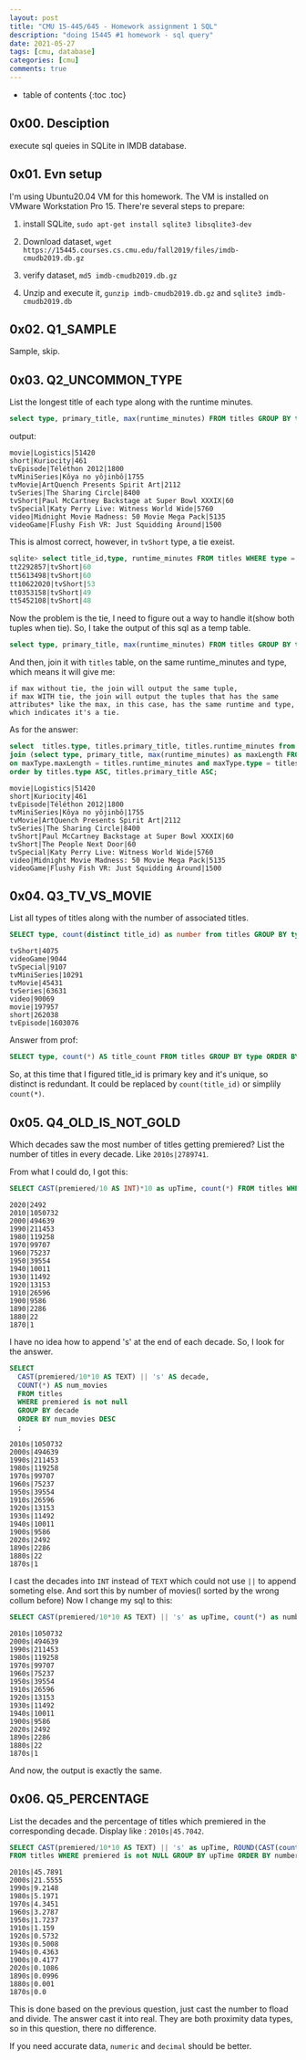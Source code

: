 ```yaml
---
layout: post
title: "CMU 15-445/645 - Homework assignment 1 SQL"
description: "doing 15445 #1 homework - sql query"
date: 2021-05-27
tags: [cmu, database]
categories: [cmu]
comments: true
---
```


* table of contents
{:toc .toc}

## 0x00. Desciption

execute sql queies in SQLite in IMDB database.  

## 0x01. Evn setup

I'm using Ubuntu20.04 VM for this homework. The VM is installed on VMware Workstation Pro 15. There're several steps to prepare:  

1. install SQLite, `sudo apt-get install sqlite3 libsqlite3-dev`

2. Download dataset, `wget https://15445.courses.cs.cmu.edu/fall2019/files/imdb-cmudb2019.db.gz`

3. verify dataset, `md5 imdb-cmudb2019.db.gz`

4. Unzip and execute it, `gunzip imdb-cmudb2019.db.gz` and `sqlite3 imdb-cmudb2019.db`

## 0x02. Q1_SAMPLE

Sample, skip.

## 0x03. Q2_UNCOMMON_TYPE

List the longest title of each type along with the runtime minutes.  

```sql
select type, primary_title, max(runtime_minutes) FROM titles GROUP BY type ORDER BY type ASC, primary_title ASC;
```

output:  

```output
movie|Logistics|51420
short|Kuriocity|461
tvEpisode|Téléthon 2012|1800
tvMiniSeries|Kôya no yôjinbô|1755
tvMovie|ArtQuench Presents Spirit Art|2112
tvSeries|The Sharing Circle|8400
tvShort|Paul McCartney Backstage at Super Bowl XXXIX|60
tvSpecial|Katy Perry Live: Witness World Wide|5760
video|Midnight Movie Madness: 50 Movie Mega Pack|5135
videoGame|Flushy Fish VR: Just Squidding Around|1500
```

This is almost correct, however, in `tvShort` type, a tie exeist.  

```sql
sqlite> select title_id,type, runtime_minutes FROM titles WHERE type = 'tvShort'  ORDER BY runtime_minutes DESC LIMIT 5;
tt2292857|tvShort|60
tt5613498|tvShort|60
tt10622020|tvShort|53
tt0353158|tvShort|49
tt5452108|tvShort|48
```

Now the problem is the tie, I need to figure out a way to handle it(show both tuples when tie). So, I take the output of this sql as a temp table.

```sql
select type, primary_title, max(runtime_minutes) FROM titles GROUP BY type ORDER BY type ASC, primary_title ASC;
```

And then, join it with `titles` table, on the same runtime_minutes and type, which means it will give me:  

```text
if max without tie, the join will output the same tuple,
if max WITH tie, the join will output the tuples that has the same attributes* like the max, in this case, has the same runtime and type, which indicates it's a tie.
```

As for the answer:

```sql
select  titles.type, titles.primary_title, titles.runtime_minutes from titles 
join (select type, primary_title, max(runtime_minutes) as maxLength FROM titles GROUP BY type) as maxType
on maxType.maxLength = titles.runtime_minutes and maxType.type = titles.type
order by titles.type ASC, titles.primary_title ASC;
```

```output
movie|Logistics|51420
short|Kuriocity|461
tvEpisode|Téléthon 2012|1800
tvMiniSeries|Kôya no yôjinbô|1755
tvMovie|ArtQuench Presents Spirit Art|2112
tvSeries|The Sharing Circle|8400
tvShort|Paul McCartney Backstage at Super Bowl XXXIX|60
tvShort|The People Next Door|60
tvSpecial|Katy Perry Live: Witness World Wide|5760
video|Midnight Movie Madness: 50 Movie Mega Pack|5135
videoGame|Flushy Fish VR: Just Squidding Around|1500
```

## 0x04. Q3_TV_VS_MOVIE

List all types of titles along with the number of associated titles.

```sql
SELECT type, count(distinct title_id) as number from titles GROUP BY type ORDER BY number;
```

```output
tvShort|4075
videoGame|9044
tvSpecial|9107
tvMiniSeries|10291
tvMovie|45431
tvSeries|63631
video|90069
movie|197957
short|262038
tvEpisode|1603076
```

Answer from prof:

```sql
SELECT type, count(*) AS title_count FROM titles GROUP BY type ORDER BY title_count ASC;
```

So, at this time that I figured title_id is primary key and it's unique, so distinct is redundant. It could be replaced by `count(title_id)` or simplily `count(*)`.

## 0x05. Q4_OLD_IS_NOT_GOLD

Which decades saw the most number of titles getting premiered? List the number of titles in every decade. Like `2010s|2789741`.

From what I could do, I got this:

```sql
SELECT CAST(premiered/10 AS INT)*10 as upTime, count(*) FROM titles WHERE premiered is not NULL GROUP BY upTime ORDER BY upTime DESC;
```

```output
2020|2492
2010|1050732
2000|494639
1990|211453
1980|119258
1970|99707
1960|75237
1950|39554
1940|10011
1930|11492
1920|13153
1910|26596
1900|9586
1890|2286
1880|22
1870|1
```

I have no idea how to append 's' at the end of each decade. So, I look for the answer.

```sql
SELECT 
  CAST(premiered/10*10 AS TEXT) || 's' AS decade,
  COUNT(*) AS num_movies
  FROM titles
  WHERE premiered is not null
  GROUP BY decade
  ORDER BY num_movies DESC
  ;
```

```output
2010s|1050732
2000s|494639
1990s|211453
1980s|119258
1970s|99707
1960s|75237
1950s|39554
1910s|26596
1920s|13153
1930s|11492
1940s|10011
1900s|9586
2020s|2492
1890s|2286
1880s|22
1870s|1
```

I cast the decades into `INT` instead of `TEXT` which could not use `||` to append someting else. And sort this by number of movies(I sorted by the wrong collum before) Now I change my sql to this:

```sql
SELECT CAST(premiered/10*10 AS TEXT) || 's' as upTime, count(*) as numbers FROM titles WHERE premiered is not NULL GROUP BY upTime ORDER BY numbers DESC;
```

```output
2010s|1050732
2000s|494639
1990s|211453
1980s|119258
1970s|99707
1960s|75237
1950s|39554
1910s|26596
1920s|13153
1930s|11492
1940s|10011
1900s|9586
2020s|2492
1890s|2286
1880s|22
1870s|1
```

And now, the output is exactly the same.

## 0x06. Q5_PERCENTAGE

List the decades and the percentage of titles which premiered in the corresponding decade. Display like : `2010s|45.7042`.

```sql
SELECT CAST(premiered/10*10 AS TEXT) || 's' as upTime, ROUND(CAST(count(*) AS FLOAD) / (SELECT COUNT(*) FROM titles) * 100, 4) as numbers 
FROM titles WHERE premiered is not NULL GROUP BY upTime ORDER BY numbers DESC;
```

```output
2010s|45.7891
2000s|21.5555
1990s|9.2148
1980s|5.1971
1970s|4.3451
1960s|3.2787
1950s|1.7237
1910s|1.159
1920s|0.5732
1930s|0.5008
1940s|0.4363
1900s|0.4177
2020s|0.1086
1890s|0.0996
1880s|0.001
1870s|0.0
```

This is done based on the previous question, just cast the number to fload and divide. The answer cast it into real. They are both proximity data types, so in this question, there no difference. 

If you need accurate data, `numeric` and `decimal` should be better.

